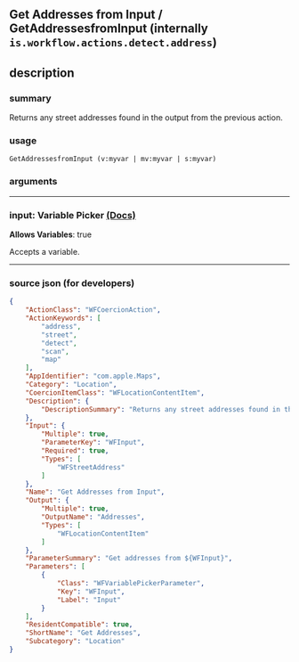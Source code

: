 
## Get Addresses from Input / GetAddressesfromInput (internally `is.workflow.actions.detect.address`)


## description

### summary

Returns any street addresses found in the output from the previous action.


### usage
```
GetAddressesfromInput (v:myvar | mv:myvar | s:myvar)
```

### arguments

---

### input: Variable Picker [(Docs)](https://pfgithub.github.io/shortcutslang/gettingstarted#variable-picker-fields)
**Allows Variables**: true



Accepts a variable.

---

### source json (for developers)

```json
{
	"ActionClass": "WFCoercionAction",
	"ActionKeywords": [
		"address",
		"street",
		"detect",
		"scan",
		"map"
	],
	"AppIdentifier": "com.apple.Maps",
	"Category": "Location",
	"CoercionItemClass": "WFLocationContentItem",
	"Description": {
		"DescriptionSummary": "Returns any street addresses found in the output from the previous action."
	},
	"Input": {
		"Multiple": true,
		"ParameterKey": "WFInput",
		"Required": true,
		"Types": [
			"WFStreetAddress"
		]
	},
	"Name": "Get Addresses from Input",
	"Output": {
		"Multiple": true,
		"OutputName": "Addresses",
		"Types": [
			"WFLocationContentItem"
		]
	},
	"ParameterSummary": "Get addresses from ${WFInput}",
	"Parameters": [
		{
			"Class": "WFVariablePickerParameter",
			"Key": "WFInput",
			"Label": "Input"
		}
	],
	"ResidentCompatible": true,
	"ShortName": "Get Addresses",
	"Subcategory": "Location"
}
```
